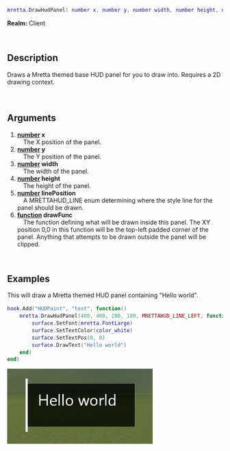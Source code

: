 ```lua
mretta.DrawHudPanel( number x, number y, number width, number height, number linePosition, function drawFunc )
```

**Realm:** Client

<br>

## Description
Draws a Mretta themed base HUD panel for you to draw into. Requires a 2D drawing context.<br>
<br><br>

## Arguments
1. **[number](https://wiki.facepunch.com/gmod/number) x**<br>
&ensp;&ensp;The X position of the panel.
2. **[number](https://wiki.facepunch.com/gmod/number) y**<br>
&ensp;&ensp;The Y position of the panel.
3. **[number](https://wiki.facepunch.com/gmod/number) width**<br>
&ensp;&ensp;The width of the panel.
4. **[number](https://wiki.facepunch.com/gmod/number) height**<br>
&ensp;&ensp;The height of the panel.
5. **[number](https://wiki.facepunch.com/gmod/number) linePosition**<br>
&ensp;&ensp;A MRETTAHUD_LINE enum determining where the style line for the panel should be drawn.
6. **[function](https://wiki.facepunch.com/gmod/function) drawFunc**<br>
&ensp;&ensp;The function defining what will be drawn inside this panel. The XY position 0,0 in this function will be the top-left padded corner of the panel. Anything that attempts to be drawn outside the panel will be clipped.
<br>

## Examples
This will draw a Mretta themed HUD panel containing "Hello world".

```lua
hook.Add("HUDPaint", "test", function()
    mretta.DrawHudPanel(400, 400, 200, 100, MRETTAHUD_LINE_LEFT, function()
        surface.SetFont(mretta.FontLarge)
        surface.SetTextColor(color_white)
        surface.SetTextPos(0, 0)
        surface.DrawText("Hello world")
    end)
end)
```

![Example result](https://github.com/TW1STaL1CKY/mretta/blob/develop/wiki/uploads/DrawHudPanel_example.png?raw=true)